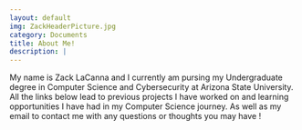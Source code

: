 ```yaml
---
layout: default
img: ZackHeaderPicture.jpg
category: Documents
title: About Me!
description: |
---
```

  My name is Zack LaCanna and I currently am pursing my Undergraduate degree in Computer Science and Cybersecurity at Arizona State University. All the links below lead to previous projects I have worked on and learning opportunities I have had in my Computer Science journey. As well as my email to contact me with any questions or thoughts you may have ! 
